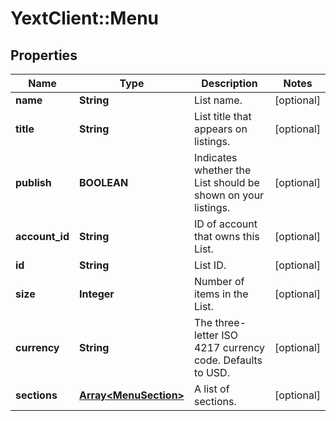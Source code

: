 # YextClient::Menu

## Properties
Name | Type | Description | Notes
------------ | ------------- | ------------- | -------------
**name** | **String** | List name. | [optional] 
**title** | **String** | List title that appears on listings. | [optional] 
**publish** | **BOOLEAN** | Indicates whether the List should be shown on your listings. | [optional] 
**account_id** | **String** | ID of account that owns this List. | [optional] 
**id** | **String** | List ID. | [optional] 
**size** | **Integer** | Number of items in the List. | [optional] 
**currency** | **String** | The three-letter ISO 4217 currency code. Defaults to USD. | [optional] 
**sections** | [**Array&lt;MenuSection&gt;**](MenuSection.md) | A list of sections. | [optional] 


